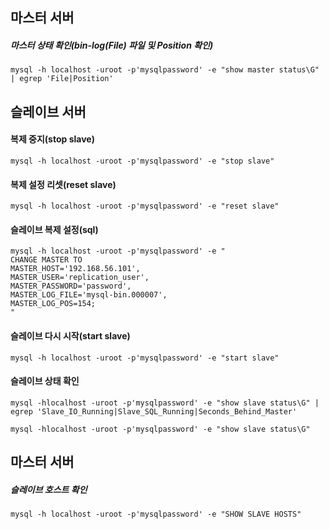 ## 마스터 서버
##### 마스터 상태 확인(bin-log(File) 파일 및 Position 확인)
```
mysql -h localhost -uroot -p'mysqlpassword' -e "show master status\G" | egrep 'File|Position'
```

## 슬레이브 서버
#### 복제 중지(stop slave)
```
mysql -h localhost -uroot -p'mysqlpassword' -e "stop slave"
```
#### 복제 설정 리셋(reset slave)
```
mysql -h localhost -uroot -p'mysqlpassword' -e "reset slave"
```
#### 슬레이브 복제 설정(sql)
```
mysql -h localhost -uroot -p'mysqlpassword' -e "
CHANGE MASTER TO
MASTER_HOST='192.168.56.101',
MASTER_USER='replication_user',
MASTER_PASSWORD='password',
MASTER_LOG_FILE='mysql-bin.000007',
MASTER_LOG_POS=154;
"
```
#### 슬레이브 다시 시작(start slave)
```
mysql -h localhost -uroot -p'mysqlpassword' -e "start slave"
```
#### 슬레이브 상태 확인
```
mysql -hlocalhost -uroot -p'mysqlpassword' -e "show slave status\G" | egrep 'Slave_IO_Running|Slave_SQL_Running|Seconds_Behind_Master'
```
```
mysql -hlocalhost -uroot -p'mysqlpassword' -e "show slave status\G"
```

## 마스터 서버
##### 슬레이브 호스트 확인
```
mysql -h localhost -uroot -p'mysqlpassword' -e "SHOW SLAVE HOSTS"
```

